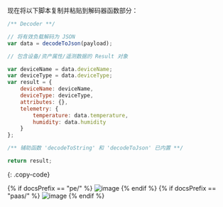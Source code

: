 现在将以下脚本复制并粘贴到解码器函数部分：

```javascript
/** Decoder **/

// 将有效负载解码为 JSON
var data = decodeToJson(payload);

// 包含设备/资产属性/遥测数据的 Result 对象

var deviceName = data.deviceName;
var deviceType = data.deviceType;
var result = {
    deviceName: deviceName,
    deviceType: deviceType,
    attributes: {},
    telemetry: {
        temperature: data.temperature,
        humidity: data.humidity
    }
};

/** 辅助函数 'decodeToString' 和 'decodeToJson' 已内置 **/

return result;
```
{: .copy-code}

{% if docsPrefix == "pe/" %}
![image](/images/user-guide/integrations/tcp/tcp-create-uplink-converter-json-tbel-pe.png)
{% endif %}
{% if docsPrefix == "paas/" %}
![image](/images/user-guide/integrations/tcp/tcp-create-uplink-converter-json-tbel-paas.png)
{% endif %}